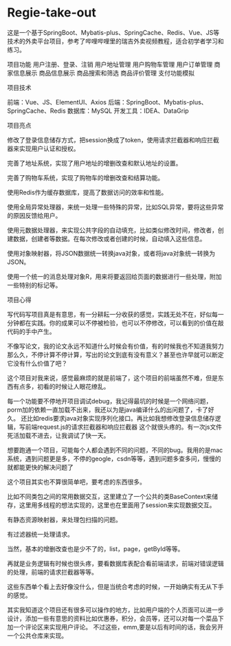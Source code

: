 # Regie-take-out

这是一个基于SpringBoot、Mybatis-plus、SpringCache、Redis、Vue、JS等技术的外卖平台项目，参考了哔哩哔哩里的瑞吉外卖视频教程，适合初学者学习和练习。

项目功能
用户注册、登录、注销
用户地址管理
用户购物车管理
用户订单管理
商家信息展示
商品信息展示
商品搜索和筛选
商品评价管理
支付功能模拟

项目技术

前端：Vue、JS、ElementUI、Axios
后端：SpringBoot、Mybatis-plus、SpringCache、Redis
数据库：MySQL
开发工具：IDEA、DataGrip

项目亮点

修改了登录信息储存方式，把session换成了token，使用请求拦截器和响应拦截器来实现用户认证和授权。

完善了地址系统，实现了用户地址的增删改查和默认地址的设置。

完善了购物车系统，实现了购物车的增删改查和结算功能。

使用Redis作为缓存数据库，提高了数据访问的效率和性能。

使用全局异常处理器，来统一处理一些特殊的异常，比如SQL异常，要将这些异常的原因反馈给用户。

使用元数据处理器，来实现公共字段的自动填充，比如类似修改时间，修改者，创建数据，创建者等数据。在每次修改或者创建的时候，自动填入这些信息。

使用对象映射器，将JSON数据统一转换java对象，或者将java对象统一转换为JSON。

使用一个统一的消息处理对象R，用来将要返回给页面的数据进行一些处理，附加一些特别的标记等。


项目心得

写代码写项目真是有意思，有一分耕耘一分收获的感觉，实践无处不在，好似每一分钟都在实践。你的成果可以不停被检验，也可以不停修改，可以看到的价值在敲代码的手中产生。

不像写论文，我的论文永远不知道什么时候会有价值，有的时候我也不知道我努力那么久，不停计算不停计算，写出的论文到底有没有意义？甚至也许早就可以断定它没有什么价值了吧？

这个项目对我来说，感觉最麻烦的就是前端了，这个项目的前端虽然不难，但是东西有点多，初看的时候让人眼花缭乱。

每一个功能要不停地开项目调试debug，我记得最坑的时候是一个网络问题，porm加的依赖一直加载不出来，我还以为是java编译什么的出问题了，卡了好久。
还比如redis要求java对象实现序列化接口。再比如我想修改登录信息储存逻辑，写前端request.js的请求拦截器和响应拦截器
这个就很头疼的。有一次js文件死活加载不进去，让我调试了快一天。

想要跑通一个项目，可能每个人都会遇到不同的问题，不同的bug。我用的是mac系统，遇到问题更是多，不停的geogle，csdn等等，遇到问题多查多问，慢慢的就都能更快的解决问题了

这个项目其实也不算很简单吧，要考虑的东西很多。

比如不同类包之间的常用数据交互，这里建立了一个公共的类BaseContext来储存，这里用多线程的想法实现的，这里也在里面用了session来实现数据交互。

有静态资源映射器，来处理包扫描的问题。

有过滤器统一处理请求。

当然，基本的增删改查也是少不了的，list，page，getById等等。

再就是业务逻辑有时候也很头疼，要看数据库表配合看前端请求，前端对错误逻辑的处理，前端的请求拦截器等等。

这些东西单个看上去好像没什么，但是当统合考虑的时候，一开始确实有无从下手的感觉。

其实我知道这个项目还有很多可以操作的地方，比如用户端的个人页面可以进一步设计，添加一些有意思的资料比如优惠券，积分，会员等，还可以对每一个菜品下加一个评论区来实现用户评论。
不过这些，emm,要是以后有时间的话，我会另开一个公共仓库来实现。
